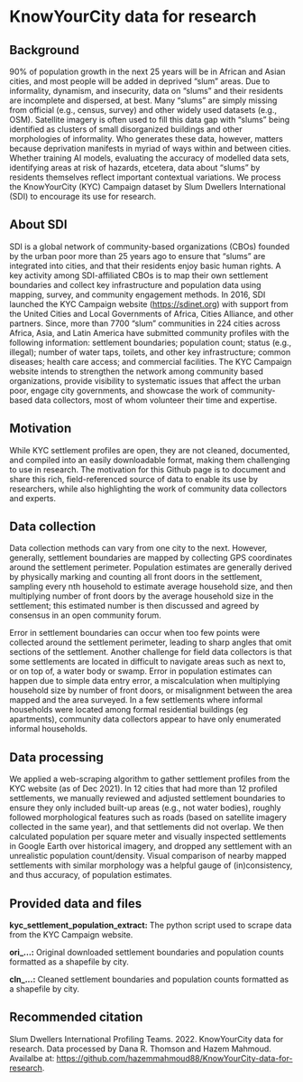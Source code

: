 #  KnowYourCity data for research

## Background
90% of population growth in the next 25 years will be in African and Asian cities, and most people will be added in deprived “slum” areas. Due to informality, dynamism, and insecurity, data on “slums” and their residents are incomplete and dispersed, at best. Many “slums” are simply missing from official (e.g., census, survey) and other widely used datasets (e.g., OSM). Satellite imagery is often used to fill this data gap with “slums” being identified as clusters of small disorganized buildings and other morphologies of informality. Who generates these data, however, matters because deprivation manifests in myriad of ways within and between cities. Whether training AI models, evaluating the accuracy of modelled data sets, identifying areas at risk of hazards, etcetera, data about “slums” by residents themselves reflect important contextual variations. We process the KnowYourCity (KYC) Campaign dataset by Slum Dwellers International (SDI) to encourage its use for research.

## About SDI
SDI is a global network of community-based organizations (CBOs) founded by the urban poor more than 25 years ago to ensure that “slums” are integrated into cities, and that their residents enjoy basic human rights. A key activity among SDI-affiliated CBOs is to map their own settlement boundaries and collect key infrastructure and population data using mapping, survey, and community engagement methods. In 2016, SDI launched the KYC Campaign website (https://sdinet.org) with support from the United Cities and Local Governments of Africa, Cities Alliance, and other partners. Since, more than 7700 “slum” communities in 224 cities across Africa, Asia, and Latin America have submitted community profiles with the following information: settlement boundaries; population count; status (e.g., illegal); number of water taps, toilets, and other key infrastructure; common diseases; health care access; and commercial facilities. The KYC Campaign website intends to strengthen the network among community based organizations, provide visibility to systematic issues that affect the urban poor, engage city governments, and showcase the work of community-based data collectors, most of whom volunteer their time and expertise. 

## Motivation
While KYC settlement profiles are open, they are not cleaned, documented, and compiled into an easily downloadable format, making them challenging to use in research. The motivation for this Github page is to document and share this rich, field-referenced source of data to enable its use by researchers, while also highlighting the work of community data collectors and experts. 

## Data collection
Data collection methods can vary from one city to the next. However, generally, settlement boundaries are mapped by collecting GPS coordinates around the settlement perimeter. Population estimates are generally derived by physically marking and counting all front doors in the settlement, sampling every nth household to estimate average household size, and then multiplying number of front doors by the average household size in the settlement; this estimated number is then discussed and agreed by consensus in an open community forum.

Error in settlement boundaries can occur when too few points were collected around the settlement perimeter, leading to sharp angles that omit sections of the settlement. Another challenge for field data collectors is that some settlements are located in difficult to navigate areas such as next to, or on top of, a water body or swamp. Error in population estimates can happen due to simple data entry error, a miscalculation when multiplying household size by number of front doors, or misalignment between the area mapped and the area surveyed. In a few settlements where informal households were located among formal residential buildings (eg apartments), community data collectors appear to have only enumerated informal households. 

## Data processing
We applied a web-scraping algorithm to gather settlement profiles from the KYC website (as of Dec 2021). In 12 cities that had more than 12 profiled settlements, we manually reviewed and adjusted settlement boundaries to ensure they only included built-up areas (e.g., not water bodies), roughly followed morphological features such as roads (based on satellite imagery collected in the same year), and that settlements did not overlap. We then calculated population per square meter and visually inspected settlements in Google Earth over historical imagery, and dropped any settlement with an unrealistic population count/density. Visual comparison of nearby mapped settlements with similar morphology was a helpful gauge of (in)consistency, and thus accuracy, of population estimates.

## Provided data and files
**kyc_settlement_population_extract:** The python script used to scrape data from the KYC Campaign website.

**ori_...:** Original downloaded settlement boundaries and population counts formatted as a shapefile by city.

**cln_...:** Cleaned settlement boundaries and population counts formatted as a shapefile by city.

## Recommended citation
Slum Dwellers International Profiling Teams. 2022. KnowYourCity data for research. Data processed by Dana R. Thomson and Hazem Mahmoud. Availalbe at: https://github.com/hazemmahmoud88/KnowYourCity-data-for-research.
